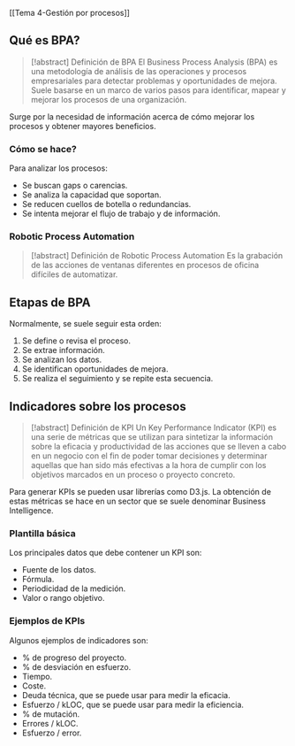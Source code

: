 [[Tema 4-Gestión por procesos]]

## Qué es BPA?
> [!abstract] Definición de BPA
> El Business Process Analysis (BPA) es una metodología de análisis de las operaciones y procesos empresariales para detectar problemas y oportunidades de mejora. Suele basarse en un marco de varios pasos para identificar, mapear y mejorar los procesos de una organización.

Surge por la necesidad de información acerca de cómo mejorar los procesos y obtener mayores beneficios.

### Cómo se hace?
Para analizar los procesos:
+ Se buscan gaps o carencias.
+ Se analiza la capacidad que soportan.
+ Se reducen cuellos de botella o redundancias.
+ Se intenta mejorar el flujo de trabajo y de información.

### Robotic Process Automation
> [!abstract] Definición de Robotic Process Automation
> Es la grabación de las acciones de ventanas diferentes en procesos de oficina difíciles de automatizar.

## Etapas de BPA
Normalmente, se suele seguir esta orden:
1. Se define o revisa el proceso.
2. Se extrae información.
3. Se analizan los datos.
4. Se identifican oportunidades de mejora.
5. Se realiza el seguimiento y se repite esta secuencia.

## Indicadores sobre los procesos
> [!abstract] Definición de KPI
> Un Key Performance Indicator (KPI) es una serie de métricas que se utilizan para sintetizar la información sobre la eficacia y productividad de las acciones que se lleven a cabo en un negocio con el fin de poder tomar decisiones y determinar aquellas que han sido más efectivas a la hora de cumplir con los objetivos marcados en un proceso o proyecto concreto.

Para generar KPIs se pueden usar librerías como D3.js. La obtención de estas métricas se hace en un sector que se suele denominar Business Intelligence. 

### Plantilla básica
Los principales datos que debe contener un KPI son:
+ Fuente de los datos.
+ Fórmula.
+ Periodicidad de la medición.
+ Valor o rango objetivo.

### Ejemplos de KPIs
Algunos ejemplos de indicadores son:
+ % de progreso del proyecto.
+ % de desviación en esfuerzo.
+ Tiempo.
+ Coste.
+ Deuda técnica, que se puede usar para medir la eficacia.
+ Esfuerzo / kLOC, que se puede usar para medir la eficiencia.
+ % de mutación.
+ Errores / kLOC.
+ Esfuerzo / error.